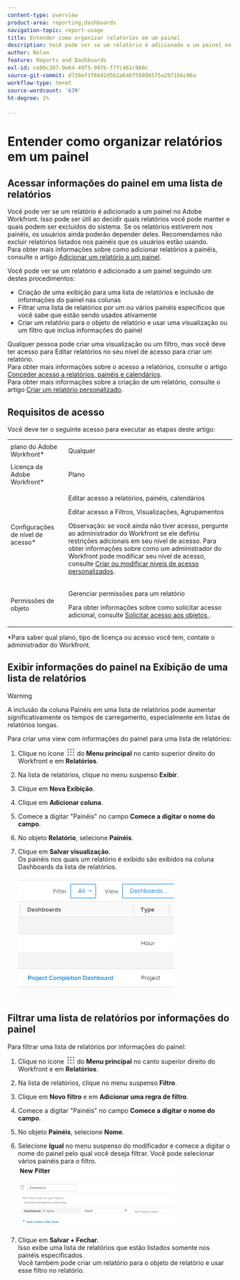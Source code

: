 ```yaml
---
content-type: overview
product-area: reporting;dashboards
navigation-topic: report-usage
title: Entender como organizar relatórios em um painel
description: Você pode ver se um relatório é adicionado a um painel no Adobe Workfront. Isso pode ser útil ao decidir quais relatórios você pode manter e quais podem ser excluídos do sistema. Se os relatórios estiverem nos painéis, os usuários ainda poderão depender deles. Recomendamos não excluir relatórios listados nos painéis que os usuários estão usando. Para obter mais informações sobre como adicionar relatórios a painéis, consulte o artigo Adicionar um relatório a um painel.
author: Nolan
feature: Reports and Dashboards
exl-id: ce00c307-9e64-49f5-997b-f7fc461c960c
source-git-commit: d738ef3f6642d5b1a646f58896575a2971bbc06a
workflow-type: tm+mt
source-wordcount: '639'
ht-degree: 1%

---
```


# Entender como organizar relatórios em um painel

## Acessar informações do painel em uma lista de relatórios

Você pode ver se um relatório é adicionado a um painel no Adobe Workfront. Isso pode ser útil ao decidir quais relatórios você pode manter e quais podem ser excluídos do sistema. Se os relatórios estiverem nos painéis, os usuários ainda poderão depender deles. Recomendamos não excluir relatórios listados nos painéis que os usuários estão usando.\
Para obter mais informações sobre como adicionar relatórios a painéis, consulte o artigo [Adicionar um relatório a um painel](../../../reports-and-dashboards/dashboards/creating-and-managing-dashboards/add-report-dashboard.md).

Você pode ver se um relatório é adicionado a um painel seguindo um destes procedimentos:

* Criação de uma exibição para uma lista de relatórios e inclusão de informações do painel nas colunas
* Filtrar uma lista de relatórios por um ou vários painéis específicos que você sabe que estão sendo usados ativamente
* Criar um relatório para o objeto de relatório e usar uma visualização ou um filtro que inclua informações do painel

Qualquer pessoa pode criar uma visualização ou um filtro, mas você deve ter acesso para Editar relatórios no seu nível de acesso para criar um relatório.\
Para obter mais informações sobre o acesso a relatórios, consulte o artigo [Conceder acesso a relatórios, painéis e calendários](../../../administration-and-setup/add-users/configure-and-grant-access/grant-access-reports-dashboards-calendars.md).\
Para obter mais informações sobre a criação de um relatório, consulte o artigo [Criar um relatório personalizado](../../../reports-and-dashboards/reports/creating-and-managing-reports/create-custom-report.md).

## Requisitos de acesso

Você deve ter o seguinte acesso para executar as etapas deste artigo:

<table style="table-layout:auto"> 
 <col> 
 <col> 
 <tbody> 
  <tr> 
   <td role="rowheader">plano do Adobe Workfront*</td> 
   <td> <p>Qualquer</p> </td> 
  </tr> 
  <tr> 
   <td role="rowheader">Licença da Adobe Workfront*</td> 
   <td> <p>Plano </p> </td> 
  </tr> 
  <tr> 
   <td role="rowheader">Configurações de nível de acesso*</td> 
   <td> <p>Editar acesso a relatórios, painéis, calendários</p> <p>Editar acesso a Filtros, Visualizações, Agrupamentos</p> <p>Observação: se você ainda não tiver acesso, pergunte ao administrador do Workfront se ele definiu restrições adicionais em seu nível de acesso. Para obter informações sobre como um administrador do Workfront pode modificar seu nível de acesso, consulte <a href="../../../administration-and-setup/add-users/configure-and-grant-access/create-modify-access-levels.md" class="MCXref xref">Criar ou modificar níveis de acesso personalizados</a>.</p> </td> 
  </tr> 
  <tr> 
   <td role="rowheader">Permissões de objeto</td> 
   <td> <p>Gerenciar permissões para um relatório</p> <p>Para obter informações sobre como solicitar acesso adicional, consulte <a href="../../../workfront-basics/grant-and-request-access-to-objects/request-access.md" class="MCXref xref">Solicitar acesso aos objetos </a>.</p> </td> 
  </tr> 
 </tbody> 
</table>

&#42;Para saber qual plano, tipo de licença ou acesso você tem, contate o administrador do Workfront.

## Exibir informações do painel na Exibição de uma lista de relatórios

>[!WARNING]
>
>A inclusão da coluna Painéis em uma lista de relatórios pode aumentar significativamente os tempos de carregamento, especialmente em listas de relatórios longas.

Para criar uma view com informações do painel para uma lista de relatórios:

1. Clique no ícone ![](assets/main-menu-icon.png) do **Menu principal** no canto superior direito do Workfront e em **Relatórios**.
1. Na lista de relatórios, clique no menu suspenso **Exibir**.
1. Clique em **Nova Exibição**.
1. Clique em **Adicionar coluna**.
1. Comece a digitar &quot;Painéis&quot; no campo **Comece a digitar o nome do campo**.
1. No objeto **Relatório**, selecione **Painéis**.

1. Clique em **Salvar visualização**.\
   Os painéis nos quais um relatório é exibido são exibidos na coluna Dashboards da lista de relatórios.\
   ![](assets/qs-dashboards-in-report-view.png)

## Filtrar uma lista de relatórios por informações do painel

Para filtrar uma lista de relatórios por informações do painel:

1. Clique no ícone ![](assets/main-menu-icon.png) do **Menu principal** no canto superior direito do Workfront e em **Relatórios**.

1. Na lista de relatórios, clique no menu suspenso **Filtro**.
1. Clique em **Novo filtro** e em **Adicionar uma regra de filtro**.

1. Comece a digitar &quot;Painéis&quot; no campo **Comece a digitar o nome do campo**.

1. No objeto **Painéis**, selecione **Nome**.

1. Selecione **Igual** no menu suspenso do modificador e comece a digitar o nome do painel pelo qual você deseja filtrar. Você pode selecionar vários painéis para o filtro.\
   ![](assets/qs-dashboards-in-report-filters-350x143.png)

1. Clique em **Salvar + Fechar**.\
   Isso exibe uma lista de relatórios que estão listados somente nos painéis especificados.\
   Você também pode criar um relatório para o objeto de relatório e usar esse filtro no relatório.
